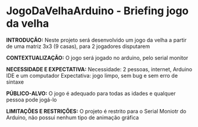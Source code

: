 # JogoDaVelhaArduino - Briefing jogo da velha

**INTRODUÇÃO:**
Neste projeto será desenvolvido um jogo da velha a partir de uma matriz 3x3 (9 casas), para 2 jogadores disputarem 

**CONTEXTUALIZAÇÃO:**
O jogo será jogado no arduino, pelo serial monitor

**NECESSIDADE E EXPECTATIVA:**
Necessidade: 2 pessoas, internet, Arduino IDE e um computador
Expectativa: jogo limpo, sem bug e sem erro de sintaxe

**PÚBLICO-ALVO:**
O jogo é adequado para todas as idades e qualquer pessoa pode jogá-lo

**LIMITAÇÕES E RESTRIÇÕES:**
O projeto é restrito para o Serial Moniotr do Arduino, não possui nenhum tipo de animação gráfica
